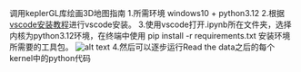 调用keplerGL库绘画3D地图指南
1.所需环境 windows10 + python3.12
2.根据[vscode安装教程](https://blog.csdn.net/m0_37738114/article/details/130709535?ops_request_misc=&request_id=&biz_id=102&utm_term=windows如何安装vscode并配置ipynb环境&utm_medium=distribute.pc_search_result.none-task-blog-2~all~sobaiduweb~default-0-130709535.142^v101^pc_search_result_base6&spm=1018.2226.3001.4187)进行vscode安装。
3.使用vscode打开.ipynb所在文件夹，选择内核为python3.12环境，在终端中使用 pip install -r requirements.txt 安装环境所需要的工具包。
![alt text](<截屏2025-01-25 20.26.34-1.png>)
4.然后可以逐步运行Read the data之后的每个kernel中的python代码
